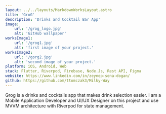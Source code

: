 ```yaml
---
layout: ../../layouts/MarkdownWorksLayout.astro
title: 'GroG'
description: 'Drinks and Cocktail Bar App'
image:
    url: '/grog_logo.jpg'
    alt: 'GitHub wallpaper'
worksImage1:
    url: '/grog1.jpg'
    alt: 'first image of your project.'
worksImage2:
    url: '/gorg2.jpg'
    alt: 'second image of your project.'
platform: iOS, Android, Web
stack: Flutter, Riverpod, Firebase, Node.Js, Rest API, Figma
website: https://www.linkedin.com/in/zeynep-sena-dogan/
github: https://github.com/ttomczak3/Milky-Way
---
```


Grog is a drinks and cocktails app that makes drink selection easier. I am a Mobile Application Developer and UI/UX Designer on this project and use MVVM architecture with Riverpod for state management.
